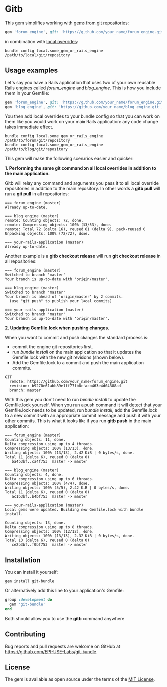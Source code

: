 # Gitb

This gem simplifies working with [gems from git repositories](http://bundler.io/v1.5/git.html):
```ruby
gem 'forum_engine', git: 'https://github.com/your_name/forum_engine.git', branch: :master
```
in combination with [local overrides](http://bundler.io/v1.5/git.html#local):
```shell
bundle config local.some_gem_or_rails_engine /path/to/local/git/repository
```

## Usage examples

Let's say you have a Rails application that uses two of your own reusable Rails engines called *forum_engine* and
*blog_engine*.  This is how you include them in your Gemfile:
```ruby
gem 'forum_engine', git: 'https://github.com/your_name/forum_engine.git', branch: :master
gem 'blog_engine', git: 'https://github.com/your_name/blog_engine.git', branch: :master
```

You then add local overrides to your bundle config so that you can work on them like you would work on your main Rails
application: any code change takes immediate effect.
```
bundle config local.some_gem_or_rails_engine /path/to/forum/git/repository
bundle config local.some_gem_or_rails_engine /path/to/blog/git/repository
```

This gem will make the following scenarios easier and quicker:

**1. Performing the same git command on all local overrides in addition to the main application.**

Gitb will relay any command and arguments you pass it to all local override repositories in addition to the main
repository.  In other words a **gitb pull** will run a **git pull** in all repositories:
```
=== forum_engine (master)
Already up-to-date.

=== blog_engine (master)
remote: Counting objects: 72, done.
remote: Compressing objects: 100% (53/53), done.
remote: Total 72 (delta 16), reused 61 (delta 9), pack-reused 0
Unpacking objects: 100% (72/72), done.

=== your-rails-application (master)
Already up-to-date.
```

Another example is a **gitb checkout release** will run **git checkout release** in all repositories:
```
=== forum_engine (master)
Switched to branch 'master'
Your branch is up-to-date with 'origin/master'.

=== blog_engine (master)
Switched to branch 'master'
Your branch is ahead of 'origin/master' by 2 commits.
  (use "git push" to publish your local commits)

=== your-rails-application (master)
Switched to branch 'master'
Your branch is up-to-date with 'origin/master'.
```

**2. Updating Gemfile.lock when pushing changes.**

When you want to commit and push changes the standard process is:
* commit the engine git repositories first.
* run *bundle install* on the main application so that it updates the Gemfile.lock with the new git revisions (shown
below).
* Add the Gemfile.lock to a commit and push the main application commits.
```
GIT
  remote: https://github.com/your_name/forum_engine.git
  revision: b9270e61abb89e1ff77fb8cfacb463e4d04388ad
  branch: master
```

With this gem you don't need to run *bundle install* to update the Gemfile.lock yourself.  When you run a push command
it will detect that your Gemfile.lock needs to be updated, run *bundle install*, add the Gemfile.lock to a new commit
with an appropriate commit message and push it with your other commits.  This is what it looks like if you run **gitb push** in
the main application:

```
=== forum_engine (master)
Counting objects: 11, done.
Delta compression using up to 4 threads.
Compressing objects: 100% (13/13), done.
Writing objects: 100% (13/13), 2.42 KiB | 0 bytes/s, done.
Total 11 (delta 6), reused 0 (delta 0)
   ba4b3bf..ca4f753  master -> master

=== blog_engine (master)
Counting objects: 4, done.
Delta compression using up to 6 threads.
Compressing objects: 100% (4/4), done.
Writing objects: 100% (5/5), 2.42 KiB | 0 bytes/s, done.
Total 11 (delta 6), reused 0 (delta 0)
   ac1b3bf..b4bf753  master -> master

=== your-rails-application (master)
Local gems were updated. Building new Gemfile.lock with bundle install.

Counting objects: 13, done.
Delta compression using up to 8 threads.
Compressing objects: 100% (12/12), done.
Writing objects: 100% (13/13), 2.32 KiB | 0 bytes/s, done.
Total 13 (delta 6), reused 0 (delta 0)
   ce2b3bf..f0bf753  master -> master
```

## Installation

You can install it yourself:

```
gem install git-bundle
```

Or alternatively add this line to your application's Gemfile:

```ruby
group :development do
  gem 'git-bundle'
end
```

Both should allow you to use the **gitb** command anywhere

## Contributing

Bug reports and pull requests are welcome on GitHub at https://github.com/EPI-USE-Labs/git-bundle.

## License

The gem is available as open source under the terms of the [MIT License](http://opensource.org/licenses/MIT).